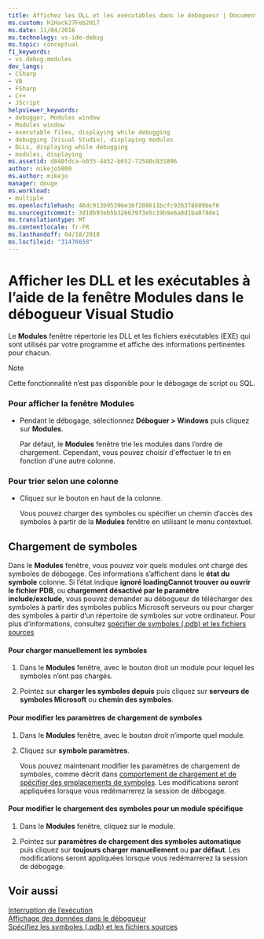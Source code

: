 ```yaml
---
title: Affichez les DLL et les exécutables dans le débogueur | Documents Microsoft
ms.custom: H1Hack27Feb2017
ms.date: 11/04/2016
ms.technology: vs-ide-debug
ms.topic: conceptual
f1_keywords:
- vs.debug.modules
dev_langs:
- CSharp
- VB
- FSharp
- C++
- JScript
helpviewer_keywords:
- debugger, Modules window
- Modules window
- executable files, displaying while debugging
- debugging [Visual Studio], displaying modules
- DLLs, displaying while debugging
- modules, displaying
ms.assetid: d840fdca-b035-4452-b652-72580c831896
author: mikejo5000
ms.author: mikejo
manager: douge
ms.workload:
- multiple
ms.openlocfilehash: 46dc913b95396e16f208611bcfc926378609bef6
ms.sourcegitcommit: 3d10b93eb5b326639f3e5c19b9e6a8d1ba078de1
ms.translationtype: MT
ms.contentlocale: fr-FR
ms.lasthandoff: 04/18/2018
ms.locfileid: "31476658"
---
```

# <a name="view-dlls-and-executables-using-the-modules-window-in-the-visual-studio-debugger"></a>Afficher les DLL et les exécutables à l’aide de la fenêtre Modules dans le débogueur Visual Studio
 
Le **Modules** fenêtre répertorie les DLL et les fichiers exécutables (EXE) qui sont utilisés par votre programme et affiche des informations pertinentes pour chacun. 

> [!NOTE]
>  Cette fonctionnalité n’est pas disponible pour le débogage de script ou SQL. 
  
### <a name="to-display-the-modules-window"></a>Pour afficher la fenêtre Modules  
  
-   Pendant le débogage, sélectionnez **Déboguer > Windows** puis cliquez sur **Modules**.  
  
     Par défaut, le **Modules** fenêtre trie les modules dans l’ordre de chargement. Cependant, vous pouvez choisir d'effectuer le tri en fonction d'une autre colonne.  
  
### <a name="to-sort-by-any-column"></a>Pour trier selon une colonne  
  
-   Cliquez sur le bouton en haut de la colonne.  
  
     Vous pouvez charger des symboles ou spécifier un chemin d’accès des symboles à partir de la **Modules** fenêtre en utilisant le menu contextuel.  
  
## <a name="loading-symbols"></a>Chargement de symboles  
 Dans le **Modules** fenêtre, vous pouvez voir quels modules ont chargé des symboles de débogage. Ces informations s’affichent dans le **état du symbole** colonne. Si l’état indique **ignoré loadingCannot trouver ou ouvrir le fichier PDB**, ou **chargement désactivé par le paramètre include/exclude**, vous pouvez demander au débogueur de télécharger des symboles à partir des symboles publics Microsoft serveurs ou pour charger des symboles à partir d’un répertoire de symboles sur votre ordinateur. Pour plus d’informations, consultez [spécifier de symboles (.pdb) et les fichiers sources](../debugger/specify-symbol-dot-pdb-and-source-files-in-the-visual-studio-debugger.md)  
  
#### <a name="to-load-symbols-manually"></a>Pour charger manuellement les symboles  
  
1.  Dans le **Modules** fenêtre, avec le bouton droit un module pour lequel les symboles n’ont pas chargés.  
  
2.  Pointez sur **charger les symboles depuis** puis cliquez sur **serveurs de symboles Microsoft** ou **chemin des symboles**.  
  
#### <a name="to-change-symbol-load-settings"></a>Pour modifier les paramètres de chargement de symboles  
  
1.  Dans le **Modules** fenêtre, avec le bouton droit n’importe quel module.  
  
2.  Cliquez sur **symbole paramètres**.  
  
     Vous pouvez maintenant modifier les paramètres de chargement de symboles, comme décrit dans [comportement de chargement et de spécifier des emplacements de symboles](../debugger/specify-symbol-dot-pdb-and-source-files-in-the-visual-studio-debugger.md#BKMK_Specify_symbol_locations_and_loading_behavior). Les modifications seront appliquées lorsque vous redémarrerez la session de débogage.  
  
#### <a name="to-change-symbol-load-behavior-for-a-specific-module"></a>Pour modifier le chargement des symboles pour un module spécifique  
  
1.  Dans le **Modules** fenêtre, cliquez sur le module.  
  
2.  Pointez sur **paramètres de chargement des symboles automatique** puis cliquez sur **toujours charger manuellement** ou **par défaut**. Les modifications seront appliquées lorsque vous redémarrerez la session de débogage.  
  
## <a name="see-also"></a>Voir aussi  
 [Interruption de l’exécution](http://msdn.microsoft.com/en-us/30fc4643-f337-4651-b1ff-f2de2c098d40)   
 [Affichage des données dans le débogueur](../debugger/viewing-data-in-the-debugger.md)   
 [Spécifiez les symboles (.pdb) et les fichiers sources](../debugger/specify-symbol-dot-pdb-and-source-files-in-the-visual-studio-debugger.md)